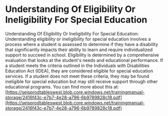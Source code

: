 # Understanding Of Eligibility Or Ineligibility For Special Education
Understanding Of Eligibility Or Ineligibility For Special Education: Understanding eligibility or ineligibility for special education involves a process where a student is assessed to determine if they have a disability that significantly impacts their ability to learn and require individualized support to succeed in school. Eligibility is determined by a comprehensive evaluation that looks at the student's needs and educational performance. If a student meets the criteria outlined in the Individuals with Disabilities Education Act (IDEA), they are considered eligible for special education services. If a student does not meet these criteria, they may be found ineligible for special education but may still receive support through other educational programs.
You can find more about this at: [https://seisprodtableswest.blob.core.windows.net/trainingmanual-storage/2416f43c-e7b7-4e28-a796-6b9789828c18.pdf](https://seisprodtableswest.blob.core.windows.net/trainingmanual-storage/2416f43c-e7b7-4e28-a796-6b9789828c18.pdf)